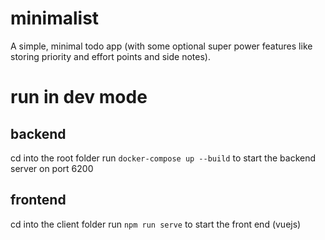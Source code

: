 # minimalist

A simple, minimal todo app (with some optional super power features like storing priority and effort points and side notes).

# run in dev mode
## backend
cd into the root folder
run `docker-compose up --build` to start the backend server on port 6200

## frontend
cd into the client folder
run `npm run serve` to start the front end (vuejs)
